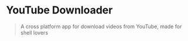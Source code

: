 # YouTube Downloader
> A cross platform app for download videos from YouTube, made for shell lovers
